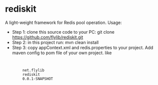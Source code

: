 # rediskit
A light-weight framework for Redis pool operation.
Usage:
 - Step 1: clone this source code to your PC:  git clone https://github.com/flylib/rediskit.git
 - Step 2: in this project run: mvn clean install
 - Step 3: copy appContext.xml and redis.properties to your project. Add maven config to pom file of 
your own project.
like 
<pre><code>
	<dependency>
		<groupId>net.flylib</groupId>
		<artifactId>rediskit</artifactId>
		<version>0.0.1-SNAPSHOT</version>
	</dependency>
</pre></code>
